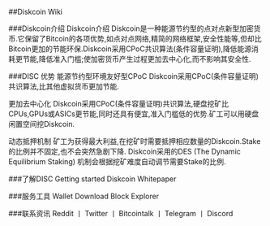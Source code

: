 ##Diskcoin Wiki

###Diskcoin介绍
Diskcoin介绍 Diskcoin是一种能源节约型的点对点新型加密货币.它保留了Bitcoin的各项优势,如点对点网络,精简的网络框架,安全性能等,但却比Bitcoin更加的节能环保.Diskcoin采用CPoC共识算法(条件容量证明),降低能源消耗更节能,降低准入门槛;使加密货币产生过程更加去中心化,而不影响其安全性.

###DISC 优势
能源节约型环境友好型CPoC
Diskcoin采用CPoC(条件容量证明)共识算法,比其他虚拟货币更加节能.

更加去中心化
Diskcoin采用CPoC(条件容量证明)共识算法,硬盘挖矿比CPUs,GPUs或ASICs更节能,同时还具有便宜,准入门槛低的优势.矿工可以用硬盘闲置空间挖Diskcoin.

动态抵押机制
矿工为获得最大利益,在挖矿时需要抵押相应数量的Diskcoin.Stake的比例并不固定,也不会突然急剧下降. Diskcoin采用的DES (The Dynamic Equilibrium Staking) 机制会根据挖矿难度自动调节需要Stake的比例.

###了解DISC
Getting started
Diskcoin Whitepaper

###服务工具
Wallet Download
Block Explorer

###联系资讯
Reddit 丨 Twitter 丨 Bitcointalk 丨 Telegram 丨 Discord
